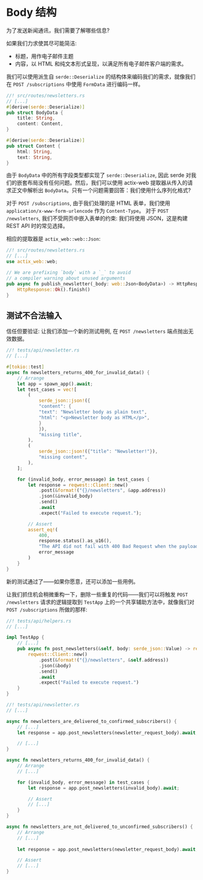 # Body 结构

为了发送新闻通讯，我们需要了解哪些信息?

如果我们力求使其尽可能简洁:

- 标题，用作电子邮件主题
- 内容，以 HTML 和纯文本形式呈现，以满足所有电子邮件客户端的需求。

我们可以使用派生自 `serde::Deserialize` 的结构体来编码我们的需求，就像我们在 `POST /subscriptions` 中使用 `FormData` 进行编码一样。

```rs
//! src/routes/newsletters.rs
// [...]
#[derive(serde::Deserialize)]
pub struct BodyData {
    title: String,
    content: Content,
}

#[derive(serde::Deserialize)]
pub struct Content {
    html: String,
    text: String,
}
```

由于 `BodyData` 中的所有字段类型都实现了 `serde::Deserialize`, 因此 serde 对我们的嵌套布局没有任何问题。然后，我们可以使用 actix-web 提取器从传入的请求正文中解析出 `BodyData`。只有一个问题需要回答：我们使用什么序列化格式?

对于 `POST /subscriptions`, 由于我们处理的是 HTML 表单，我们使用 `application/x-www-form-urlencode`
作为 `Content-Type`。
对于 `POST /newsletters`, 我们不受网页中嵌入表单的约束: 我们将使用 JSON，这是构建 REST API 时的常见选择。

相应的提取器是 `actix_web::web::Json`:

```rs
//! src/routes/newsletters.rs
// [...]
use actix_web::web;

// We are prefixing `body` with a `_` to avoid
// a compiler warning about unused arguments
pub async fn publish_newsletter(_body: web::Json<BodyData>) -> HttpResponse {
    HttpResponse::Ok().finish()
}
```

## 测试不合法输入

信任但要验证: 让我们添加一个新的测试用例, 在 `POST /newsletters` 端点抛出无效数据。

```rs
//! tests/api/newsletter.rs
// [...]

#[tokio::test]
async fn newsletters_returns_400_for_invalid_data() {
    // Arrange
    let app = spawn_app().await;
    let test_cases = vec![
        (
            serde_json::json!({
            "content": {
            "text": "Newsletter body as plain text",
            "html": "<p>Newsletter body as HTML</p>",
            }
            }),
            "missing title",
        ),
        (
            serde_json::json!({"title": "Newsletter!"}),
            "missing content",
        ),
    ];

    for (invalid_body, error_message) in test_cases {
        let response = reqwest::Client::new()
            .post(&format!("{}/newsletters", &app.address))
            .json(&invalid_body)
            .send()
            .await
            .expect("Failed to execute request.");

        // Assert
        assert_eq!(
            400,
            response.status().as_u16(),
            "The API did not fail with 400 Bad Request when the payload was {}.",
            error_message
        )
    }
}
```

新的测试通过了——如果你愿意，还可以添加一些用例。

让我们抓住机会稍微重构一下，删除一些重复的代码——我们可以将触发 `POST /newsletters` 请求的逻辑提取到 `TestApp` 上的一个共享辅助方法中，就像我们对 `POST /subscriptions` 所做的那样:

```rs
//! tests/api/helpers.rs
// [...]

impl TestApp {
    // [...]
    pub async fn post_newsletters(&self, body: serde_json::Value) -> reqwest::Response {
        reqwest::Client::new()
            .post(&format!("{}/newsletters", &self.address))
            .json(&body)
            .send()
            .await
            .expect("Failed to execute request.")
    }
}
```

```rs
//! tests/api/newsletter.rs
// [...]

async fn newsletters_are_delivered_to_confirmed_subscribers() {
    // [...]
    let response = app.post_newsletters(newsletter_request_body).await;

    // [...]
}

async fn newsletters_returns_400_for_invalid_data() {
    // Arrange
    // [...]

    for (invalid_body, error_message) in test_cases {
        let response = app.post_newsletters(invalid_body).await;

        // Assert
        // [...]
    }
}

async fn newsletters_are_not_delivered_to_unconfirmed_subscribers() {
    // Arrange
    // [...]
    
    let response = app.post_newsletters(newsletter_request_body).await;

    // Assert
    // [...]
}
```
